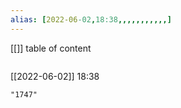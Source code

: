 ```yaml
---
alias: [2022-06-02,18:38,,,,,,,,,,,]
---
```

[[]]
table of content
```toc
```

[[2022-06-02]] 18:38

```query
"1747"
```